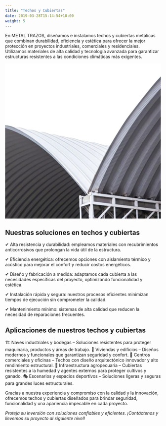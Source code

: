 ```yaml
---
title: "Techos y Cubiertas"
date: 2019-03-28T15:14:54+10:00
weight: 5
---
```


En METAL TRAZOS, diseñamos e instalamos techos y cubiertas metálicas que combinan durabilidad, eficiencia y estética para ofrecer la mejor protección en proyectos industriales, comerciales y residenciales. Utilizamos materiales de alta calidad y tecnología avanzada para garantizar estructuras resistentes a las condiciones climáticas más exigentes.

<img src="/images/arco.jpg" alt="Accounting Services" width="550" height="500" />

## Nuestras soluciones en techos y cubiertas

✔ Alta resistencia y durabilidad: empleamos materiales con recubrimientos anticorrosivos que prolongan la vida útil de la estructura.

✔ Eficiencia energética: ofrecemos opciones con aislamiento térmico y acústico para mejorar el confort y reducir costos energéticos.

✔ Diseño y fabricación a medida: adaptamos cada cubierta a las necesidades específicas del proyecto, optimizando funcionalidad y estética.

✔ Instalación rápida y segura: nuestros procesos eficientes minimizan tiempos de ejecución sin comprometer la calidad.

✔ Mantenimiento mínimo: sistemas de alta calidad que reducen la necesidad de reparaciones frecuentes.

## Aplicaciones de nuestros techos y cubiertas

🏗 Naves industriales y bodegas – Soluciones resistentes para proteger maquinaria, productos y áreas de trabajo.
🏡 Viviendas y edificios – Diseños modernos y funcionales que garantizan seguridad y confort.
🏢 Centros comerciales y oficinas – Techos con diseño arquitectónico innovador y alto rendimiento estructural.
🌱 Infraestructura agropecuaria – Cubiertas resistentes a la humedad y agentes externos para proteger cultivos y ganado.
🎭 Escenarios y espacios deportivos – Soluciones ligeras y seguras para grandes luces estructurales.

Gracias a nuestra experiencia y compromiso con la calidad y la innovación, ofrecemos techos y cubiertas diseñados para brindar seguridad, funcionalidad y una apariencia impecable en cada proyecto.

*Proteja su inversión con soluciones confiables y eficientes. ¡Contáctenos y llevemos su proyecto al siguiente nivel!*

